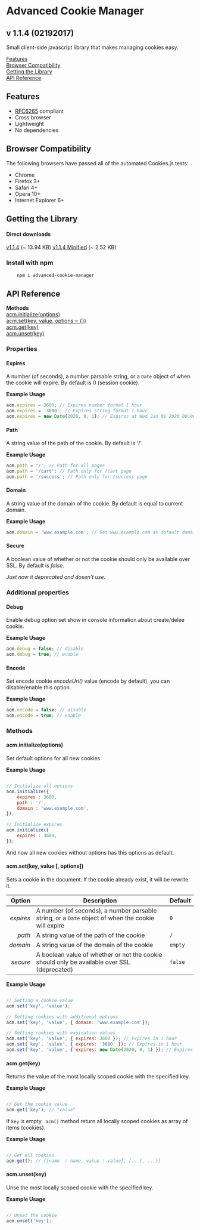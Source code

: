 # Advanced Cookie Manager

## v 1.1.4 (02192017)

Small client-side javascript library that makes managing cookies easy.

[Features](#features)  
[Browser Compatibility](#browser-compatibility)  
[Getting the Library](#getting-the-library)  
[API Reference](#api-reference)

## Features
- [RFC6265](http://www.rfc-editor.org/rfc/rfc6265.txt) compliant
- Cross browser
- Lightweight
- No dependencies

## Browser Compatibility
The following browsers have passed all of the automated Cookies.js tests:
- Chrome
- Firefox 3+
- Safari 4+
- Opera 10+
- Internet Explorer 6+

## Getting the Library
#### Direct downloads
[v1.1.4](https://raw.githubusercontent.com/evgv/acm/master/src/build/acm.js) (~ 13.94 KB)
[v1.1.4 Minified](https://raw.githubusercontent.com/evgv/acm/master/src/build/acm.min.js) (~ 2.52 KB)
### Install with npm
```bash
    npm i advanced-cookie-manager
```


## API Reference                                                                                                                   

**Methods**  
[acm.initialize(options)](#initialize)  
[acm.set(key, value, options = {})](#set)  
[acm.get(key)](#get)  
[acm.unset(key)](#unset)

### Properties

#### Expires
A number (of seconds), a number parsable string, or a `Date` object of when the cookie will expire. By default is 0 (session cookie).

**Example Usage**
```javascript
acm.expires = 3600; // Expires number format 1 hour
acm.expires = '3600'; // Expires string format 1 hour
acm.expires = new Date(2020, 0, 1); // Expires at Wed Jan 01 2020 00:00:00 GMT+0200
```

#### Path
A string value of the path of the cookie. By default is '/'.

**Example Usage**
```javascript
acm.path = '/'; // Path for all pages
acm.path = '/cart'; // Path only for /cart page
acm.path = '/success'; // Path only for /success page
```

#### Domain
A string value of the domain of the cookie. By default is equal to current domain.

**Example Usage**
```javascript
acm.domain = 'www.example.com'; // Set www.example.com as default domain
```
#### Secure
A boolean value of whether or not the cookie should only be available over SSL. By default is _false_.

_Just now it deprecated and dosen't use._


### Additional properties

#### Debug
Enable debug option set show in console information about create/delee cookie.

**Example Usage**
```javascript
acm.debug = false; // disable
acm.debug = true; // enable
```
#### Encode
Set encode cookie _encodeUri()_ value (encode by default), you can disable/enable this option.

**Example Usage**
```javascript
acm.encode = false; // disable
acm.encode = true; // enable
```

### Methods

#### acm.initialize(options)

Set default options for all new cookies

**Example Usage**
```javascript

// Initialize all options
acm.initialize({
    expires : 3600,
    path : '/',
    domain : 'www.example.com',
});

// Initialize expires
acm.initialize({
    expires : 3600,
});

```
And now all new cookies without options has this options as default.

#### acm.set(key, value [, options])

Sets a cookie in the document. If the cookie already exist, it will be rewrite it.

| Option    | Description                                                                                        | Default     |
| --------: | -------------------------------------------------------------------------------------------------- | ----------- |
| *expires* | A number (of seconds), a number parsable string, or a `Date` object of when the cookie will expire | `0`         |
| *path*    | A string value of the path of the cookie                                                           | `/`         |
| *domain*  | A string value of the domain of the cookie                                                         | `empty`     |
| *secure*  | A boolean value of whether or not the cookie should only be available over SSL  (deprecated)       | `false`     |

**Example Usage**
```javascript

// Setting a cookie value
acm.set('key', 'value');

// Setting cookies with additional options
acm.set('key', 'value', { domain: 'www.example.com'});

// Setting cookies with expiration values
acm.set('key', 'value', { expires: 3600 }); // Expires in 1 hour
acm.set('key', 'value', { expires: '3600' }); // Expires in 1 hour
acm.set('key', 'value', { expires: new Date(2020, 0, 1) }); // Expires at Wed Jan 01 2020 00:00:00 GMT+0200

```

#### acm.get(key)

Returns the value of the most locally scoped cookie with the specified key.

**Example Usage**
```javascript

// Get the cookie value
acm.get('key'); // "value"
```

If `key` is empty ` acm()` method return all locally scoped cookies as array of items (cookies).

**Example Usage**
```javascript

// Get all cookies
acm.get(); // [[name  : name, value : value], [...], ...}]

```  

#### acm.unset(key)

Unse the most locally scoped cookie with the specified key.

**Example Usage**
```javascript

// Unset the cookie
acm.unset('key');
```
